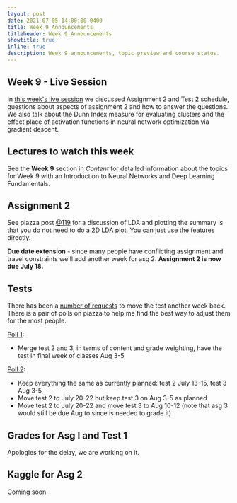 ```yaml
---
layout: post
date: 2021-07-05 14:00:00-0400
title: Week 9 Announcements
titleheader: Week 9 Announcements
showtitle: true
inline: true
description: Week 9 announcements, topic preview and course status.
---
```




## Week 9 - Live Session

In [this week's live session](https://youtu.be/1QHd4fpNz8A) we discussed Assignment 2 and Test 2 schedule, questions about aspects of assignment 2 and how to answer the questions. We also talk about the Dunn Index measure for evaluating clusters and the effect place of activation functions in neural network optimization via gradient descent.

## Lectures to watch this week

See the **Week 9** section in *Content* for detailed information about the topics for Week 9 with an Introduction to Neural Networks and Deep Learning Fundamentals.



## Assignment 2 

See piazza post [@119](https://piazza.com/class/kogm4t31x5e4pj?cid=119) for a discussion of LDA and plotting the summary is that you do not need to do a 2D LDA plot.  You can just use the features directly.

**Due date extension** - since many people have conflicting assignment and travel constraints we'll add  another week for asg 2. **Assignment 2 is now due July 18.** 

## Tests

There has been a [number of requests](https://piazza.com/class/kogm4t31x5e4pj?cid=124) to move the test another week back. There is a pair of polls on piazza to help me find the best way to adjust them for the most people.

[Poll 1](https://piazza.com/class/kogm4t31x5e4pj?cid=126):

- Merge test 2 and 3, in terms of content and grade weighting, have the test in final week of classes Aug 3-5

[Poll 2](https://piazza.com/class/kogm4t31x5e4pj?cid=127):

- Keep everything the same as currently planned: test 2 July 13-15, test 3 Aug 3-5
- Move test 2 to July 20-22 but keep test 3 on Aug 3-5 as planned
- Move test 2 to July 20-22 and move test 3 to Aug 10-12 (note that asg 3 would still be due Aug to since is needed to grade it)

## Grades for Asg I and Test 1

Apologies for the delay, we are working on it.

## Kaggle for Asg 2

Coming soon.